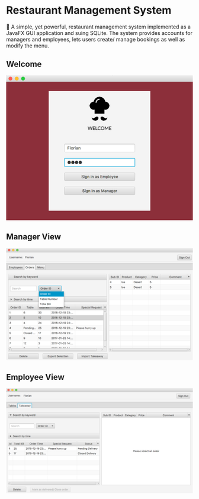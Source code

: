 # Restaurant Management System

🍕 A simple, yet powerful, restaurant management system implemented as a JavaFX GUI application and suing SQLite. The system provides accounts for managers and employees, lets users create/ manage bookings as well as modify the menu.

## Welcome
<p align="center">
  <img src="https://github.com/FlorianObst/restaurant-management-system/blob/master/images/Welcome%20Page.png"/>
</p>

## Manager View
<p align="center">
  <img src="https://github.com/FlorianObst/restaurant-management-system/blob/master/images/Manager%20Page.png"/>
</p>

## Employee View
<p align="center">
  <img src="https://github.com/FlorianObst/restaurant-management-system/blob/master/images/Employee%20Page.png"/>
</p>
